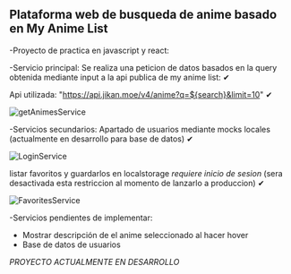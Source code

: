 ## Plataforma web de busqueda de anime basado en My Anime List 

-Proyecto de practica en javascript y react:

-Servicio principal: 
   Se realiza una peticion de datos basados en la query obtenida mediante input a la api publica de my anime list: ✔

   Api utilizada: "https://api.jikan.moe/v4/anime?q=${search}&limit=10" ✔

  ![getAnimesService](https://github.com/EleanQuintero/My-Anime-Place/assets/167714130/09ff127f-d9db-4a19-85ad-d47441b3a5a3)

    
-Servicios secundarios: 
  Apartado de usuarios mediante mocks locales (actualmente en desarrollo para base de datos) ✔ 
  
  ![LoginService](https://github.com/EleanQuintero/My-Anime-Place/assets/167714130/15a0f570-7c07-4036-93a4-2b4ef3d757ef)

  listar favoritos y guardarlos en localstorage *requiere inicio de sesion* (sera desactivada esta restriccion al momento de lanzarlo a produccion) ✔

  ![FavoritesService](https://github.com/EleanQuintero/My-Anime-Place/assets/167714130/3fbf8ac3-fcc9-475e-838c-71d85552e1d2)

-Servicios pendientes de implementar: 
  - Mostrar descripción de el anime seleccionado al hacer hover 
  - Base de datos de usuarios 



   *PROYECTO ACTUALMENTE EN DESARROLLO* 
 


